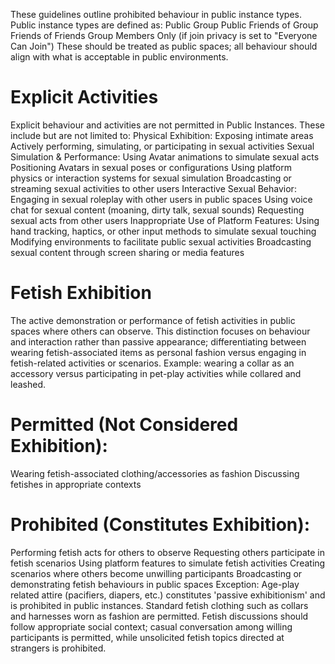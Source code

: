 These guidelines outline prohibited behaviour in public instance types. Public instance types are defined as:
Public
Group Public
Friends of Group
Friends of Friends
Group Members Only (if join privacy is set to "Everyone Can Join")
These should be treated as public spaces; all behaviour should align with what is acceptable in public environments.

# Explicit Activities
Explicit behaviour and activities are not permitted in Public Instances. These include but are not limited to:
Physical Exhibition:
Exposing intimate areas
Actively performing, simulating, or participating in sexual activities
Sexual Simulation & Performance:
Using Avatar animations to simulate sexual acts
Positioning Avatars in sexual poses or configurations
Using platform physics or interaction systems for sexual simulation
Broadcasting or streaming sexual activities to other users
Interactive Sexual Behavior:
Engaging in sexual roleplay with other users in public spaces
Using voice chat for sexual content (moaning, dirty talk, sexual sounds)
Requesting sexual acts from other users
Inappropriate Use of Platform Features:
Using hand tracking, haptics, or other input methods to simulate sexual touching
Modifying environments to facilitate public sexual activities
Broadcasting sexual content through screen sharing or media features

# Fetish Exhibition
The active demonstration or performance of fetish activities in public spaces where others can observe. This distinction focuses on behaviour and interaction rather than passive appearance; differentiating between wearing fetish-associated items as personal fashion versus engaging in fetish-related activities or scenarios.
Example: wearing a collar as an accessory versus participating in pet-play activities while collared and leashed.

# Permitted (Not Considered Exhibition):
Wearing fetish-associated clothing/accessories as fashion
Discussing fetishes in appropriate contexts

# Prohibited (Constitutes Exhibition):
Performing fetish acts for others to observe
Requesting others participate in fetish scenarios
Using platform features to simulate fetish activities
Creating scenarios where others become unwilling participants
Broadcasting or demonstrating fetish behaviours in public spaces
Exception: Age-play related attire (pacifiers, diapers, etc.) constitutes 'passive exhibitionism' and is prohibited in public instances. Standard fetish clothing such as collars and harnesses worn as fashion are permitted.
Fetish discussions should follow appropriate social context; casual conversation among willing participants is permitted, while unsolicited fetish topics directed at strangers is prohibited.
